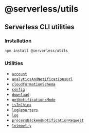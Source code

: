 # @serverless/utils

## Serverless CLI utilities

### Installation

```bash
npm install @serverless/utils
```

### Utilities

- [`account`](docs/account.md)
- [`analyticsAndNotificationsUrl`](docs/analytics-and-notifications-url.md)
- [`cloudformationSchema`](docs/cloudformation-schema.md)
- [`config`](docs/config.md)
- [`download`](docs/download.md)
- [`getNotificationsMode`](docs/get-notifications-mode.md)
- [`isInChina`](docs/is-in-china.md)
- [`logReporters`](docs/log-reporters.md)
- [`log`](docs/log.md)
- [`processBackendNotificationRequest`](docs/process-backend-notification-request.md)
- [`telemetry`](docs/telemetry.md)

